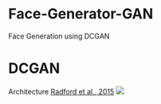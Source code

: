 # Face-Generator-GAN
 Face Generation using DCGAN

# DCGAN
Architecture [Radford et al., 2015](https://arxiv.org/abs/1511.06434)
<img src = "https://gluon.mxnet.io/_images/dcgan.png">



